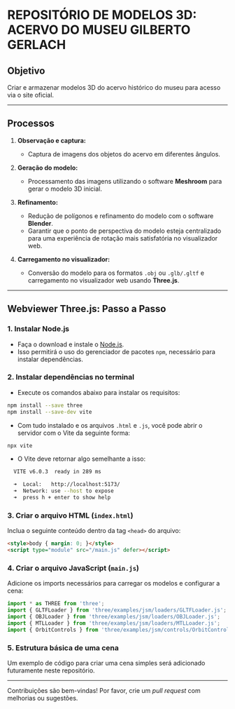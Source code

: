 # REPOSITÓRIO DE MODELOS 3D: ACERVO DO MUSEU GILBERTO GERLACH

## Objetivo
Criar e armazenar modelos 3D do acervo histórico do museu para acesso via o site oficial.

---

## Processos

1. **Observação e captura:**
   - Captura de imagens dos objetos do acervo em diferentes ângulos.

2. **Geração do modelo:**
   - Processamento das imagens utilizando o software **Meshroom** para gerar o modelo 3D inicial.

3. **Refinamento:**
   - Redução de polígonos e refinamento do modelo com o software **Blender**.
   - Garantir que o ponto de perspectiva do modelo esteja centralizado para uma experiência de rotação mais satisfatória no visualizador web.

4. **Carregamento no visualizador:**
   - Conversão do modelo para os formatos `.obj` ou `.glb/.gltf` e carregamento no visualizador web usando **Three.js**.

---

## Webviewer Three.js: Passo a Passo

### 1. Instalar Node.js
- Faça o download e instale o [Node.js](https://nodejs.org/).
- Isso permitirá o uso do gerenciador de pacotes `npm`, necessário para instalar dependências.

### 2. Instalar dependências no terminal
- Execute os comandos abaixo para instalar os requisitos:
```bash
npm install --save three
npm install --save-dev vite
```
- Com tudo instalado e os arquivos `.html` e `.js`, você pode abrir o servidor com o Vite da seguinte forma:
```bash
npx vite
```
- O Vite deve retornar algo semelhante a isso:
```bash
  VITE v6.0.3  ready in 289 ms

  ➜  Local:   http://localhost:5173/
  ➜  Network: use --host to expose
  ➜  press h + enter to show help
```

### 3. Criar o arquivo HTML (`index.html`)
Inclua o seguinte conteúdo dentro da tag `<head>` do arquivo:
```html
<style>body { margin: 0; }</style>
<script type="module" src="/main.js" defer></script>
```

### 4. Criar o arquivo JavaScript (`main.js`)
Adicione os imports necessários para carregar os modelos e configurar a cena:
```javascript
import * as THREE from 'three';
import { GLTFLoader } from 'three/examples/jsm/loaders/GLTFLoader.js';
import { OBJLoader } from 'three/examples/jsm/loaders/OBJLoader.js';
import { MTLLoader } from 'three/examples/jsm/loaders/MTLLoader.js';
import { OrbitControls } from 'three/examples/jsm/controls/OrbitControls.js';
```

### 5. Estrutura básica de uma cena
Um exemplo de código para criar uma cena simples será adicionado futuramente neste repositório.

---

Contribuições são bem-vindas! Por favor, crie um *pull request* com melhorias ou sugestões.
